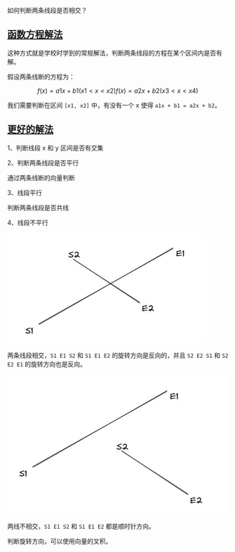 如何判断两条线段是否相交？

## [函数方程解法](./solution1.ts)

这种方式就是学校时学到的常规解法，判断两条线段的方程在某个区间内是否有解。

假设两条线断的方程为：
```math
f(x) = a1x + b1  (x1 < x < x2)
f(x) = a2x + b2  (x3 < x < x4)
```

我们需要判断在区间 `[x1, x2]` 中，有没有一个 x 使得 `a1x + b1 = a2x + b2`。

## [更好的解法](./solution2.ts)

1、判断线段 x 和 y 区间是否有交集

2、判断两条线段是否平行

通过两条线断的向量判断

3、线段平行

判断两条线段是否共线

4、线段不平行

![line intersect](../../assests/images/001.jpg)

两条线段相交，`S1 E1 S2` 和 `S1 E1 E2` 的旋转方向是反向的，并且 `S2 E2 S1` 和 `S2 E2 E1` 的旋转方向也是反向。

![line not intersect](../../assests/images/002.jpg)

两线不相交，`S1 E1 S2` 和 `S1 E1 E2` 都是顺时针方向。

判断旋转方向，可以使用向量的叉积。
